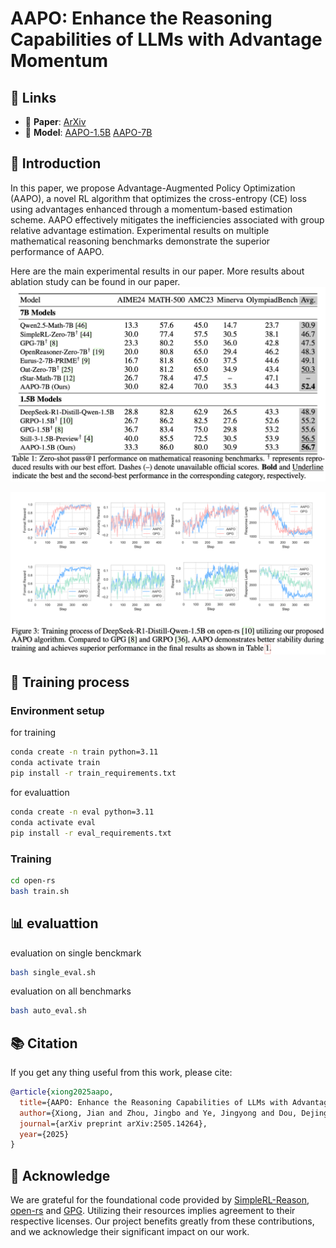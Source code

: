 # AAPO: Enhance the Reasoning Capabilities of LLMs with Advantage Momentum

## 🔗 Links
- 📄 **Paper**: [ArXiv](https://arxiv.org/abs/2505.14264)
- 🤗 **Model**: 
[AAPO-1.5B](https://huggingface.co/jianxxiong/AAPO-1.5B)
[AAPO-7B](https://huggingface.co/jianxxiong/AAPO-7B)

## 📝 Introduction
In this paper, we propose Advantage-Augmented Policy Optimization (AAPO), a novel RL algorithm
that optimizes the cross-entropy (CE) loss using advantages enhanced through a momentum-based estimation scheme. AAPO effectively mitigates the
inefficiencies associated with group relative advantage estimation. Experimental
results on multiple mathematical reasoning benchmarks demonstrate the superior
performance of AAPO.

Here are the main experimental results in our paper. More results about ablation study can be found in our paper.
![](images/1.png)

![](images/4.png)


## 🚀 Training process

### Environment setup
for training
```bash
conda create -n train python=3.11
conda activate train
pip install -r train_requirements.txt
```

for evaluattion
```bash
conda create -n eval python=3.11
conda activate eval
pip install -r eval_requirements.txt
```

### Training
```bash
cd open-rs
bash train.sh
```

## 📊 evaluattion
evaluation on single benckmark
```bash
bash single_eval.sh
```

evaluation on all benchmarks
```bash
bash auto_eval.sh
```

## 📚 Citation
If you get any thing useful from this work, please cite:
```bibtex
@article{xiong2025aapo,
  title={AAPO: Enhance the Reasoning Capabilities of LLMs with Advantage Momentum},
  author={Xiong, Jian and Zhou, Jingbo and Ye, Jingyong and Dou, Dejing},
  journal={arXiv preprint arXiv:2505.14264},
  year={2025}
}
```

## 🙏 Acknowledge
We are grateful for the foundational code provided by [SimpleRL-Reason](https://github.com/hkust-nlp/simpleRL-reason), [open-rs](https://github.com/knoveleng/open-rs) and [GPG](https://github.com/AMAP-ML/GPG). Utilizing their resources implies agreement to their respective licenses. Our project benefits greatly from these contributions, and we acknowledge their significant impact on our work.